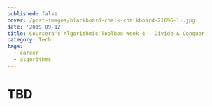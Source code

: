 ```yaml
---
published: false
cover: /post-images/blackboard-chalk-chalkboard-21696-1-.jpg
date: '2019-09-12'
title: Coursera's Algorithmic Toolbox Week 4 - Divide & Conquer
category: Tech
tags:
  - career
  - algorithms
---
```

# TBD
